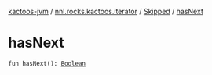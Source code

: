 [kactoos-jvm](../../index.md) / [nnl.rocks.kactoos.iterator](../index.md) / [Skipped](index.md) / [hasNext](./has-next.md)

# hasNext

`fun hasNext(): `[`Boolean`](https://kotlinlang.org/api/latest/jvm/stdlib/kotlin/-boolean/index.html)